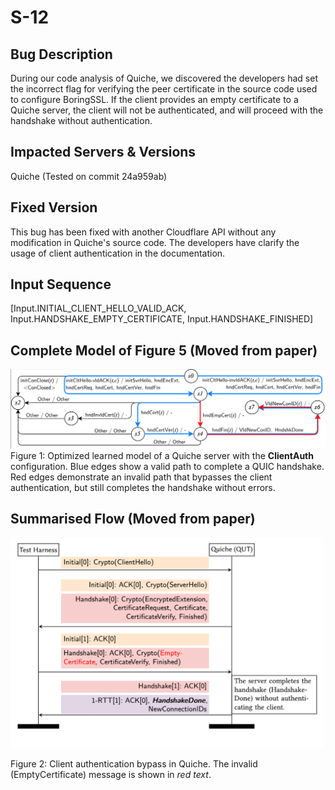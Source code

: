 # S-12

## Bug Description
During our code analysis of Quiche, we discovered the developers had set the incorrect flag for verifying the peer certificate in the source code used to configure BoringSSL. If the client provides an empty certificate to a Quiche server, the client will not be authenticated, and will proceed with the handshake without authentication.

## Impacted Servers & Versions
Quiche (Tested on commit 24a959ab)

## Fixed Version
This bug has been fixed with another Cloudflare API without any modification in Quiche's source code. The developers have clarify the usage of client authentication in the documentation.

## Input Sequence
[Input.INITIAL_CLIENT_HELLO_VALID_ACK, Input.HANDSHAKE_EMPTY_CERTIFICATE, Input.HANDSHAKE_FINISHED]

## Complete Model of Figure 5 (Moved from paper)
![Learned Model](resources/quicheBWCA.png)
Figure 1: Optimized learned model of a Quiche server with the **ClientAuth** configuration. Blue edges show a valid path to complete a QUIC handshake. Red edges demonstrate an invalid path that bypasses the client authentication, but still completes the handshake without errors.

## Summarised Flow (Moved from paper)
<img src="resources/quicheClientAuthBypass.png" alt="Alt text" width="500"/>

Figure 2: Client authentication bypass in Quiche. The invalid (EmptyCertificate) message is shown in *red text*.